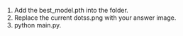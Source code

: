 1. Add the best_model.pth into the folder.
2. Replace the current dotss.png with your answer image.
3. python main.py.
